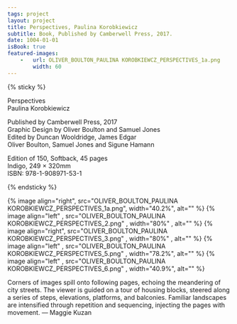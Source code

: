 ```yaml
---
tags: project
layout: project
title: Perspectives, Paulina Korobkiewicz
subtitle: Book, Published by Camberwell Press, 2017.
date: 1004-01-01
isBook: true
featured-images:
    -   url: OLIVER_BOULTON_PAULINA KOROBKIEWCZ_PERSPECTIVES_1a.png
        width: 60
---
```


{% sticky %}

Perspectives  
Paulina Korobkiewicz

Published by Camberwell Press, 2017  
Graphic Design by Oliver Boulton and Samuel Jones  
Edited by Duncan Wooldridge, James Edgar  
Oliver Boulton, Samuel Jones and Sigune Hamann

Edition of 150, Softback, 45 pages  
Indigo, 249 × 320mm  
ISBN: 978-1-908971-53-1

{% endsticky %}

{% image align="right", src="OLIVER_BOULTON_PAULINA KOROBKIEWCZ_PERSPECTIVES_1a.png", width="40.2%", alt="" %}
{% image align="left" , src="OLIVER_BOULTON_PAULINA KOROBKIEWCZ_PERSPECTIVES_2.png" , width="80%"  , alt="" %}
{% image align="right", src="OLIVER_BOULTON_PAULINA KOROBKIEWCZ_PERSPECTIVES_3.png" , width="80%"  , alt="" %}
{% image align="left" , src="OLIVER_BOULTON_PAULINA KOROBKIEWCZ_PERSPECTIVES_5.png" , width="78.2%", alt="" %}
{% image align="left" , src="OLIVER_BOULTON_PAULINA KOROBKIEWCZ_PERSPECTIVES_6.png" , width="40.9%", alt="" %}

Corners of images spill onto following pages, echoing the meandering of city streets. The viewer is guided on a tour of housing blocks, steered along a series of steps, elevations, platforms, and balconies. Familiar landscapes are intensified through repetition and sequencing, injecting the pages with movement. — Maggie Kuzan